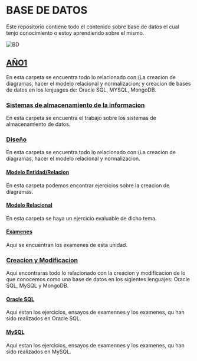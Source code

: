 #  BASE DE DATOS 

Este repositorio contiene todo el contenido sobre base de datos el cual tenjo conocimiento o estoy aprendiendo sobre el mismo.

![BD](https://www.hn.cl/wp-content/uploads/2020/11/BDM-1.png)

  ## [AÑO1](https://github.com/teljoa/Base-de-datos/tree/main/A%C3%B1o1)
  En esta carpeta se encuentra todo lo relacionado con:(La creacion de diagramas, hacer el modelo relacional y normalizacion; y creacion de bases de datos en los   lenjuages de: Oracle SQL, MYSQL, MongoDB.
  
  ### [Sistemas de almacenamiento de la informacion](https://github.com/teljoa/Base-de-datos/tree/main/A%C3%B1o1/Sistemas%20de%20almacenamiento%20de%20la%20informacion/Trabajo%20en%20grupo)
  En esta carpeta se encuentra el trabajo sobre los sistemas de almacenamiento de datos.
  
 ### [Diseño](https://github.com/teljoa/Base-de-datos/tree/main/A%C3%B1o1/Dise%C3%B1o)
 En esta carpeta se encuentra todo lo relacionado con:(La creacion de diagramas, hacer el modelo relacional y normalizacion.
 
 #### [Modelo Entidad/Relacion](https://github.com/teljoa/Base-de-datos/tree/main/A%C3%B1o1/Dise%C3%B1o/Modelo%20Entidad-Relacion)
 En esta carpeta podemos encontrar ejercicios sobre la creacion de diagramas.
 
 #### [Modelo Relacional](https://github.com/teljoa/Base-de-datos/tree/main/A%C3%B1o1/Dise%C3%B1o/Modelo%20Relacional/Ejercicio%20Evaluable)
 En esta carpeta se haya un ejercicio evaluable de dicho tema.
 
 #### [Examenes](https://github.com/teljoa/Base-de-datos/tree/main/A%C3%B1o1/Dise%C3%B1o/Examen)
 Aqui se encuentran los examenes de esta unidad.
 
 ### [Creacion y Modificacion](https://github.com/teljoa/Base-de-datos/tree/main/A%C3%B1o1/Creacion%20y%20Modificacion)
 Aqui encontraras todo lo relacionado con la creacion y modificacion de lo que conocemos como una base de datos en los sigientes lenguajes: Oracle SQL, MySQL y MongoDB.
 
 #### [Oracle SQL](https://github.com/teljoa/Base-de-datos/tree/main/A%C3%B1o1/Creacion%20y%20Modificacion/Oracle%20SQL)
 Aqui estan los ejercicios, ensayos de examennes y los examenes, qu han sido realizados en Oracle SQL.
 
 #### [MySQL](https://github.com/teljoa/Base-de-datos/tree/main/A%C3%B1o1/Creacion%20y%20Modificacion/MySQL)
 Aqui estan los ejercicios, ensayos de examennes y los examenes, qu han sido realizados en MySQL.
